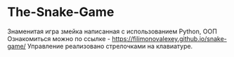 # The-Snake-Game
Знаменитая игра змейка написанная с использованием Python, ООП
Ознакомиться можно по ссылке - https://filimonovalexey.github.io/snake-game/
Управление реализовано стрелочками на клавиатуре.
